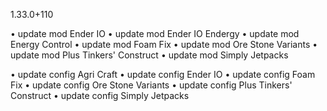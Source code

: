 1.33.0+110

• update mod Ender IO
• update mod Ender IO Endergy
• update mod Energy Control
• update mod Foam Fix
• update mod Ore Stone Variants
• update mod Plus Tinkers' Construct
• update mod Simply Jetpacks

• update config Agri Craft
• update config Ender IO
• update config Foam Fix
• update config Ore Stone Variants
• update config Plus Tinkers' Construct
• update config Simply Jetpacks

